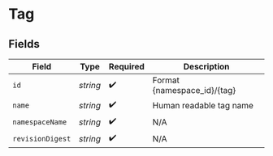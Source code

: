 # Tag


## Fields

| Field                       | Type                        | Required                    | Description                 |
| --------------------------- | --------------------------- | --------------------------- | --------------------------- |
| `id`                        | *string*                    | :heavy_check_mark:          | Format {namespace_id}/{tag} |
| `name`                      | *string*                    | :heavy_check_mark:          | Human readable tag name     |
| `namespaceName`             | *string*                    | :heavy_check_mark:          | N/A                         |
| `revisionDigest`            | *string*                    | :heavy_check_mark:          | N/A                         |